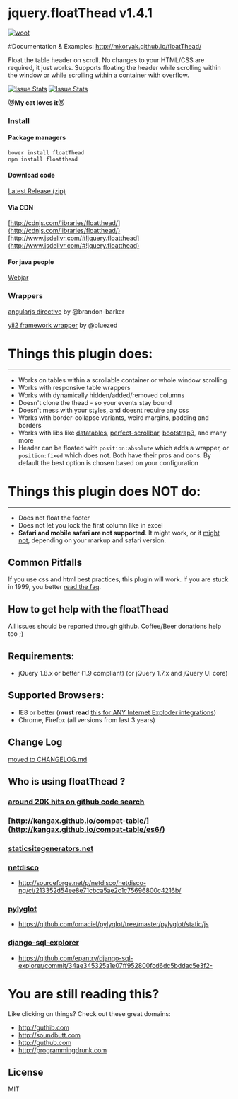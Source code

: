 jquery.floatThead v1.4.1
=================
[![woot](http://giant.gfycat.com/AnyGloriousAlpaca.gif "or just click")](http://mkoryak.github.io/floatThead/)

#Documentation & Examples: http://mkoryak.github.io/floatThead/

Float the table header on scroll. No changes to your HTML/CSS are required, it just works. Supports floating the header while scrolling within the window or while scrolling within a container with overflow. 

[![Issue Stats](http://issuestats.com/github/mkoryak/floatThead/badge/pr)](http://issuestats.com/github/mkoryak/floatThead)
[![Issue Stats](http://issuestats.com/github/mkoryak/floatThead/badge/issue)](http://issuestats.com/github/mkoryak/floatThead)


:heart_eyes_cat:**My cat loves it**:heart_eyes_cat:


### Install

#### Package managers
```bash
bower install floatThead
npm install floatthead
```
#### Download code
[Latest Release (zip)](https://github.com/mkoryak/floatThead/archive/v1.4.1.zip)

#### Via CDN
[http://cdnjs.com/libraries/floatthead/](http://cdnjs.com/libraries/floatthead/)  
[http://www.jsdelivr.com/#!jquery.floatthead](http://www.jsdelivr.com/#!jquery.floatthead)

#### For java people
[Webjar](https://github.com/webjars/floatThead)

### Wrappers 

[angularjs directive](https://github.com/brandon-barker/angular-floatThead) by @brandon-barker

[yii2 framework wrapper](https://github.com/bluezed/yii2-floatThead) by @bluezed

# Things this plugin does:
---------
-   Works on tables within a scrollable container or whole window scrolling
-   Works with responsive table wrappers
-   Works with dynamically hidden/added/removed columns
-   Doesn't clone the thead - so your events stay bound
-   Doesn't mess with your styles, and doesnt require any css
-   Works with border-collapse variants, weird margins, padding and borders
-   Works with libs like [datatables](http://datatables.net), [perfect-scrollbar](http://mkoryak.github.io/floatThead/examples/perfect-scrollbar/), [bootstrap3](http://mkoryak.github.io/floatThead/examples/bootstrap3/), and many more
-   Header can be floated with `position:absolute` which adds a wrapper, or `position:fixed` which does not. Both have their pros and cons. By default the best option is chosen based on your configuration


# Things this plugin does NOT do:
---------
-  Does not float the footer
-  Does not let you lock the first column like in excel
-  **Safari and mobile safari are not supported**. It might work, or it [might not](https://github.com/mkoryak/floatThead/issues/108), depending on your markup and safari version.  

Common Pitfalls
------
If you use css and html best practices, this plugin will work. If you are stuck in 1999, you better [read the faq](http://mkoryak.github.io/floatThead/faq/).

How to get help with the floatThead
------------
All issues should be reported through github. Coffee/Beer donations help too ;)

Requirements:
-------------

-   jQuery 1.8.x or better (1.9 compliant) (or jQuery 1.7.x and jQuery UI core)

Supported Browsers:
-------------
-   IE8 or better (**must read** [this for ANY Internet Exploder integrations](http://mkoryak.github.io/floatThead/examples/row-groups/))
-   Chrome, Firefox (all versions from last 3 years)


Change Log
----------
[moved to CHANGELOG.md](https://github.com/mkoryak/floatThead/blob/master/CHANGELOG.md)


## Who is using floatThead ?

### [around 20K hits on github code search](https://github.com/search?q=floatThead&ref=reposearch&type=Code&utf8=%E2%9C%93)

### [http://kangax.github.io/compat-table/](http://kangax.github.io/compat-table/es6/)

### [staticsitegenerators.net](http://staticsitegenerators.net/)

### [netdisco](http://netdisco.org)
- http://sourceforge.net/p/netdisco/netdisco-ng/ci/213352d54ee8e71cbca5ae2c1c75696800c4216b/

### [pylyglot](https://github.com/omaciel/pylyglot)  
- https://github.com/omaciel/pylyglot/tree/master/pylyglot/static/js

### [django-sql-explorer](https://github.com/epantry/django-sql-explorer)
- https://github.com/epantry/django-sql-explorer/commit/34ae345325a1e07ff952800fcd6dc5bddac5e3f2- 


# You are still reading this?

Like clicking on things? Check out these great domains:

- http://guthib.com
- http://soundbutt.com
- http://guthub.com
- http://programmingdrunk.com

License
-------
MIT
